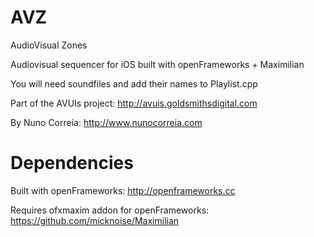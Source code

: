 # AVZ
AudioVisual Zones

Audiovisual sequencer for iOS built with openFrameworks + Maximilian


You will need soundfiles and add their names to Playlist.cpp

Part of the AVUIs project:
http://avuis.goldsmithsdigital.com

By Nuno Correia:
http://www.nunocorreia.com

# Dependencies
Built with openFrameworks: http://openframeworks.cc

Requires ofxmaxim addon for openFrameworks: https://github.com/micknoise/Maximilian
